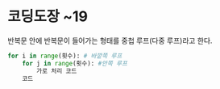 # 코딩도장 ~19

반복문 안에 반복문이 들어가는 형태를 중첩 루프(다중 루프)라고 한다.

```python
for i in range(횟수): # 바깥쪽 루프
	for j in range(횟수): #안쪽 루프
		가로 처리 코드
	코드
```

   

